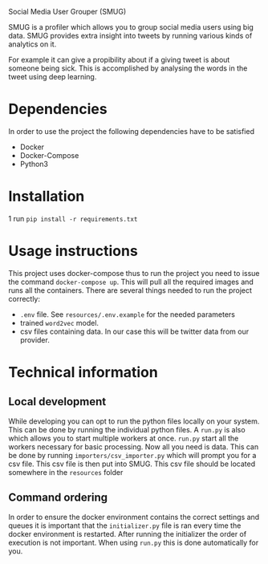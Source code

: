 Social Media User Grouper (SMUG)

SMUG is a profiler which allows you to group social media users using big data.
SMUG provides extra insight into tweets by running various kinds of analytics on it. 

For example it can give a propibility about if a giving tweet is about someone being sick.
This is accomplished by analysing the words in the tweet using deep learning.
# Dependencies
In order to use the project the following dependencies have to be satisfied
* Docker
* Docker-Compose
* Python3

# Installation
1 run `pip install -r requirements.txt`

# Usage instructions
This project uses docker-compose thus to run the project you need to issue the command `docker-compose up`. 
This will pull all the required images and runs all the containers. 
There are several things needed to run the project correctly:

* `.env` file. See `resources/.env.example` for the needed parameters
* trained `word2vec` model.
* csv files containing data. In our case this will be twitter data from our provider.

# Technical information 
## Local development
While developing you can opt to run the python files locally on your system. This can be done by running the individual python files.
A `run.py` is also  which allows you to start multiple workers at once. 
`run.py` start all the workers necessary for basic processing.
Now all you need is data. 
This can be done by running `importers/csv_importer.py` which will prompt you for a csv file. 
This csv file is then put into SMUG.
This csv file should be located somewhere in the `resources` folder
## Command ordering
In order to ensure the docker environment contains the correct settings and queues it is important that the `initializer.py` file is ran every time the docker environment is restarted.
After running the initializer the order of execution is not important. 
When using `run.py` this is done automatically for you.

